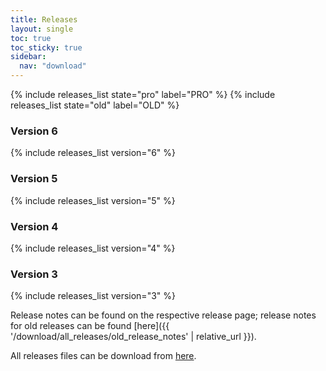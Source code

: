 ```yaml
---
title: Releases
layout: single
toc: true
toc_sticky: true
sidebar:
  nav: "download"
---
```



{% include releases_list state="pro" label="PRO" %}
{% include releases_list state="old" label="OLD" %}

### Version 6

{% include releases_list version="6" %}

### Version 5

{% include releases_list version="5" %}

### Version 4

{% include releases_list version="4" %}

### Version 3

{% include releases_list version="3" %}

Release notes can be found on the respective release page; release notes for old releases
can be found [here]({{ '/download/all_releases/old_release_notes' | relative_url }}).

All releases files can be download from [here](https://root.cern.ch/download/).